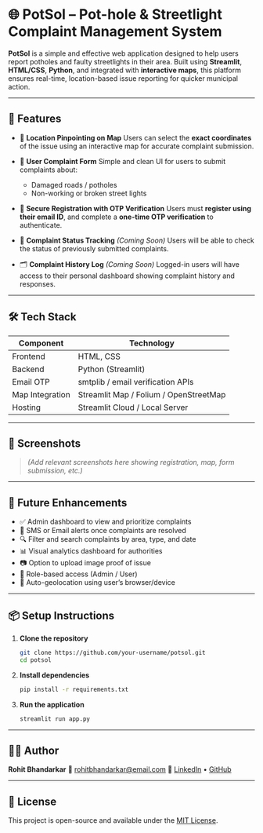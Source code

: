 

# 🌐 PotSol – Pot-hole & Streetlight Complaint Management System

**PotSol** is a simple and effective web application designed to help users report potholes and faulty streetlights in their area. Built using **Streamlit**, **HTML/CSS**, **Python**, and integrated with **interactive maps**, this platform ensures real-time, location-based issue reporting for quicker municipal action.

---

## 🚀 Features

* 📍 **Location Pinpointing on Map**
  Users can select the **exact coordinates** of the issue using an interactive map for accurate complaint submission.

* 📝 **User Complaint Form**
  Simple and clean UI for users to submit complaints about:

  * Damaged roads / potholes
  * Non-working or broken street lights

* 🔐 **Secure Registration with OTP Verification**
  Users must **register using their email ID**, and complete a **one-time OTP verification** to authenticate.

* 🧾 **Complaint Status Tracking** *(Coming Soon)*
  Users will be able to check the status of previously submitted complaints.

* 🗂️ **Complaint History Log** *(Coming Soon)*
  Logged-in users will have access to their personal dashboard showing complaint history and responses.

---

## 🛠️ Tech Stack

| Component       | Technology                             |
| --------------- | -------------------------------------- |
| Frontend        | HTML, CSS                              |
| Backend         | Python (Streamlit)                     |
| Email OTP       | smtplib / email verification APIs      |
| Map Integration | Streamlit Map / Folium / OpenStreetMap |
| Hosting         | Streamlit Cloud / Local Server         |

---

## 📸 Screenshots

> *(Add relevant screenshots here showing registration, map, form submission, etc.)*

---

## 🧠 Future Enhancements

* ✅ Admin dashboard to view and prioritize complaints
* 📡 SMS or Email alerts once complaints are resolved
* 🔍 Filter and search complaints by area, type, and date
* 📊 Visual analytics dashboard for authorities
* 📷 Option to upload image proof of issue
* 👤 Role-based access (Admin / User)
* 📌 Auto-geolocation using user’s browser/device

---

## 📦 Setup Instructions

1. **Clone the repository**

   ```bash
   git clone https://github.com/your-username/potsol.git
   cd potsol
   ```

2. **Install dependencies**

   ```bash
   pip install -r requirements.txt
   ```

3. **Run the application**

   ```bash
   streamlit run app.py
   ```

---

## 🧑‍💻 Author

**Rohit Bhandarkar**
📧 [rohitbhandarkar@email.com](mailto:rohitbhandarkar@email.com)
🔗 [LinkedIn](#) • [GitHub](https://github.com/rohit6996)

---

## 📃 License

This project is open-source and available under the [MIT License](LICENSE).
